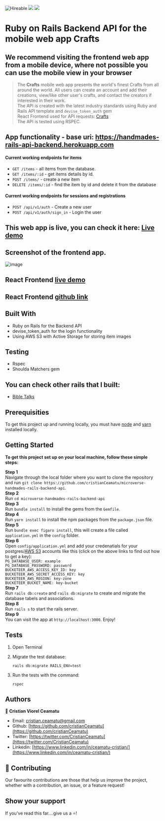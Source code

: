 ![Hireable](https://img.shields.io/badge/Hireable-yes-success) ![](https://img.shields.io/badge/Mobile--responsive-yes-green) ![](https://img.shields.io/badge/-Microverse%20projects-blueviolet)

# Ruby on Rails Backend API for the mobile web app <b>Crafts</b>

## We recommend visiting the frontend web app from a mobile device, where not possible you can use the mobile view in your browser

> The <b>Crafts</b> mobile web app presents the world's finest Crafts from all around the world. All users can create an account and add their creations, view/like other user's crafts, and contact the creators if interested in their work.
> <br>
> The API is created with the latest industry standards using Ruby and Rails API template and `devise_token_auth` gem
> <br>
> React Frontend used for API requests: [Crafts](https://handmades-react-redux-toolkit.herokuapp.com/) <br>
> The API is tested using RSPEC.
> <br>

## App functionality - base uri: https://handmades-rails-api-backend.herokuapp.com

#### Current working endpoints for items

- `GET /items` - all items from the database.
- `GET /items/:id` - get items details by id.
- `POST /items/` - create a new item
- `DELETE /items/:id` - find the item by id and delete it from the database

#### Current working endpoints for sessions and registrations

- `POST /api/v1/auth` - Create a new user
- `POST /api/v1/auth/sign_in` - Login the user

## This web app is live, you can check it here: [Live demo](https://handmades-rails-api-backend.herokuapp.com/)

## Screenshot of the frontend app.

![image](readme-assets/app-screenshot.png)

## React Frontend [live demo](https://handmades-react-redux-toolkit.herokuapp.com/)

## React Frontend [github link](https://github.com/cristianCeamatu/microverse-handmades-react-redux-toolkit)

## Built With

- Ruby on Rails for the Backend API
- devise_token_auth for the login functionality
- Using AWS S3 with Active Storage for storing item images

## Testing

- Rspec
- Shoulda Matchers gem

## You can check other rails that I built:

- [Bible Talks](https://rails-bible-talks.herokuapp.com/)

## Prerequisities

To get this project up and running locally, you must have [node](https://nodejs.org/en/) and [yarn](https://yarnpkg.com/) installed locally.

## Getting Started

**To get this project set up on your local machine, follow these simple steps:**

**Step 1**<br>
Navigate through the local folder where you want to clone the repository and run
`git clone https://github.com/cristianCeamatu/microverse-handmades-rails-backend-api`.<br>
**Step 2**<br>
Run `cd microverse-handmades-rails-backend-api`<br>
**Step 3**<br>
Run `bundle install` to install the gems from the `Gemfile`.<br>
**Step 4**<br>
Run `yarn install` to install the npm packages from the `package.json` file.<br>
**Step 5**<br>
Run `bundle exec figaro install`, this will create a file called `application.yml` in the `config` folder.<br>
**Step 6**<br>
Open `config/application.yml` and add your credenatials for your postgres/[AWS S3](https://aws.amazon.com/console/) accounts like this (click on the above links to find out how to get a key):<br>
`PG_DATABASE_USER: example` <br>
`PG_DATABASE_PASSWORD: password`<br>
`BUCKETEER_AWS_ACCESS_KEY_ID: key`<br>
`BUCKETEER_AWS_SECRET_ACCESS_KEY: key`<br>
`BUCKETEER_AWS_REGION: key-zone`<br>
`BUCKETEER_BUCKET_NAME: key-bucket`<br>
**Step 7**<br>
Run `rails db:create` and `rails db:migrate` to create and migrate the database tabels and associations.<br>
**Step 8**<br>
Run `rails s` to start the rails server.<br>
**Step 9**<br>
You can visit the app at `http://localhost:3000`. Enjoy!<br>

## Tests

1. Open Terminal

2. Migrate the test database:

   `rails db:migrate RAILS_ENV=test`

3. Run the tests with the command:

   `rspec`

## Authors

👤 **Cristian Viorel Ceamatu**

- Email: [cristian.ceamatu@gmail.com](cristian.ceamatu@gmail.com)
- Github: [https://github.com/cristianCeamatu](https://github.com/cristianCeamatu)
- Twitter: [https://twitter.com/CristianCeamatu](https://twitter.com/CristianCeamatu)
- Linkedin: [https://www.linkedin.com/in/ceamatu-cristian/](https://www.linkedin.com/in/ceamatu-cristian/)

## 🤝 Contributing

Our favourite contributions are those that help us improve the project, whether with a contribution, an issue, or a feature request!

## Show your support

If you've read this far....give us a ⭐️!
